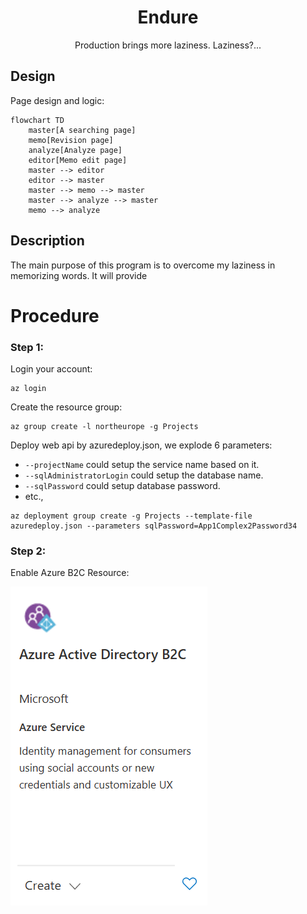 <div align="center">

# Endure

Production brings more laziness. Laziness?... 

</div>

## Design

Page design and logic:

```mermaid
flowchart TD
    master[A searching page]
    memo[Revision page]
    analyze[Analyze page]
    editor[Memo edit page]
    master --> editor
    editor --> master
    master --> memo --> master
    master --> analyze --> master
    memo --> analyze
```

## Description

The main purpose of this program is to overcome my laziness in memorizing words.
It will provide 

# Procedure



### Step 1:

Login your account:
```shell
az login
```

Create the resource group:
```shell
az group create -l northeurope -g Projects
```

Deploy web api by azuredeploy.json, we explode 6 parameters:

- `--projectName` could setup the service name based on it.
- `--sqlAdministratorLogin` could setup the database name.
- `--sqlPassword` could setup database password.
- etc.,

```shell
az deployment group create -g Projects --template-file azuredeploy.json --parameters sqlPassword=App1Complex2Password34
```

### Step 2:

Enable Azure B2C Resource:

![Home -> Create a resource](docs/create_resource.png)